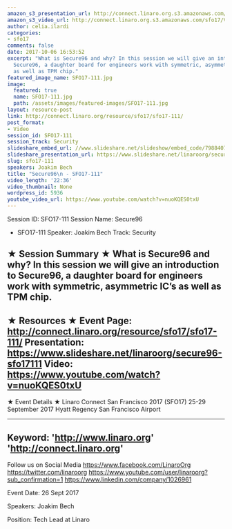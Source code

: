 ```yaml
---
amazon_s3_presentation_url: http://connect.linaro.org.s3.amazonaws.com/sfo17/Presentations/SFO17-111%20-%20Secure96.pdf
amazon_s3_video_url: http://connect.linaro.org.s3.amazonaws.com/sfo17/Videos/SFO17-111%20Secure96.mp4
author: celia.ilardi
categories:
- sfo17
comments: false
date: 2017-10-06 16:53:52
excerpt: "What is Secure96 and why? In this session we will give an introduction to
  Secure96, a daughter board for engineers work with symmetric, asymmetric IC\u2019s
  as well as TPM chip."
featured_image_name: SFO17-111.jpg
image:
  featured: true
  name: SFO17-111.jpg
  path: /assets/images/featured-images/SFO17-111.jpg
layout: resource-post
link: http://connect.linaro.org/resource/sfo17/sfo17-111/
post_format:
- Video
session_id: SFO17-111
session_track: Security
slideshare_embed_url: //www.slideshare.net/slideshow/embed_code/79884071
slideshare_presentation_url: https://www.slideshare.net/linaroorg/secure96-sfo17111
slug: sfo17-111
speakers: Joakim Bech
title: "Secure96\n - SFO17-111"
video_length: '22:36'
video_thumbnail: None
wordpress_id: 5936
youtube_video_url: https://www.youtube.com/watch?v=nuoKQES0txU
---
```


Session ID: SFO17-111
Session Name: Secure96
 - SFO17-111
Speaker: Joakim Bech
Track: Security


★ Session Summary ★
What is Secure96 and why? In this session we will give an introduction to Secure96, a daughter board for engineers work with symmetric, asymmetric IC’s as well as TPM chip.
---------------------------------------------------
★ Resources ★
Event Page: http://connect.linaro.org/resource/sfo17/sfo17-111/
Presentation: https://www.slideshare.net/linaroorg/secure96-sfo17111
Video: https://www.youtube.com/watch?v=nuoKQES0txU
 ---------------------------------------------------

★ Event Details ★
Linaro Connect San Francisco 2017 (SFO17)
25-29 September 2017
Hyatt Regency San Francisco Airport

---------------------------------------------------
Keyword: 
'http://www.linaro.org'
'http://connect.linaro.org'
---------------------------------------------------
Follow us on Social Media
https://www.facebook.com/LinaroOrg
https://twitter.com/linaroorg
https://www.youtube.com/user/linaroorg?sub_confirmation=1
https://www.linkedin.com/company/1026961

Event Date: 26 Sept 2017

Speakers: Joakim Bech

Position: Tech Lead at Linaro